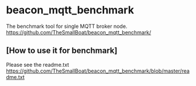 # beacon_mqtt_benchmark 
 The benchmark tool for single MQTT broker node.
 https://github.com/TheSmallBoat/beacon_mqtt_benchmark/

## [How to use it for benchmark]
Please see the readme.txt
https://github.com/TheSmallBoat/beacon_mqtt_benchmark/blob/master/readme.txt
